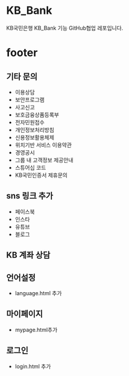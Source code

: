 # KB_Bank

KB국민은행 KB_Bank 기능 GitHub협업 레포입니다.


# footer

## 기타 문의

- 이용상담
- 보안프로그램
- 사고신고
- 보호금융상품등록부
- 전자민원접수
- 개인정보처리방침
- 신용정보활용체제
- 위치기반 서비스 이용약관
- 경영공시
- 그룹 내 고객정보 제공안내
- 스튜어십 코드
- KB국민인증서 제휴문의


## sns 링크 추가

- 페이스북
- 인스타
- 유튜브
- 블로그

## KB 계좌 상담

## 언어설정

- language.html 추가

## 마이페이지

- mypage.html추가

## 로그인

- login.html 추가


